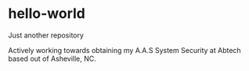 # hello-world
Just another repository

Actively working towards obtaining my A.A.S System Security at Abtech based out of Asheville, NC. 
